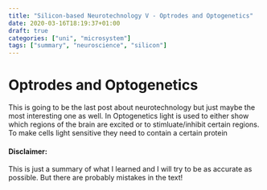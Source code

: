 ```yaml
---
title: "Silicon-based Neurotechnology V - Optrodes and Optogenetics"
date: 2020-03-16T18:19:37+01:00
draft: true
categories: ["uni", "microsystem"]
tags: ["summary", "neuroscience", "silicon"]
---
```

# Optrodes and Optogenetics
This is going to be the last post about neurotechnology but just maybe the most interesting one as well. In Optogenetics light is used to either show which regions of the brain are excited or to stimluate/inhibit certain regions. To make cells light sensitive they need to contain a certain protein

#### Disclaimer:
This is just a summary of what I learned and I will try to be as accurate as possible.
But there are probably mistakes in the text!




